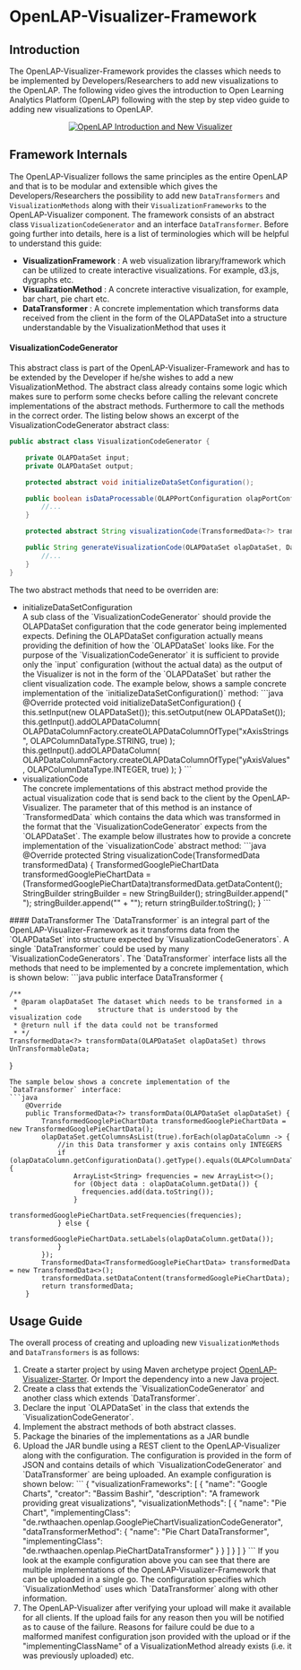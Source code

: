 # OpenLAP-Visualizer-Framework

## Introduction

The OpenLAP-Visualizer-Framework provides the classes which needs to be implemented by Developers/Researchers to add new visualizations to the OpenLAP. The following video gives the introduction to Open Learning Analytics Platform (OpenLAP) following with the step by step video guide to adding new visualizations to OpenLAP.

<p align="center">
	<a href="http://www.youtube.com/watch?feature=player_embedded&v=e6dwtO0mneo" target="_blank">
		<img src="http://img.youtube.com/vi/e6dwtO0mneo/0.jpg" alt="OpenLAP Introduction and New Visualizer"/>
	</a>
</p>

## Framework Internals

The OpenLAP-Visualizer follows the same principles as the entire OpenLAP and that is to be modular and extensible which gives the Developers/Researchers the possibility to add new `DataTransformers` and `VisualizationMethods` along with their `VisualizationFrameworks` to the OpenLAP-Visualizer component. The framework consists of an abstract class `VisualizationCodeGenerator` and an interface `DataTransformer`. 
Before going further into details, here is a list of terminologies which will be helpful to understand this guide:
<ul>
    <li><strong>VisualizationFramework</strong> : A web visualization library/framework which can be utilized to create interactive visualizations. For example, d3.js, dygraphs etc.</li>
    <li><strong>VisualizationMethod</strong> : A concrete interactive visualization, for example, bar chart, pie chart etc.</li>
    <li><strong>DataTransformer</strong> : A concrete implementation which transforms data received from the client in the form of the OLAPDataSet into a structure understandable by
      the VisualizationMethod that uses it</li>
</ul>


#### VisualizationCodeGenerator
This abstract class is part of the OpenLAP-Visualizer-Framework and has to be extended by the Developer if he/she wishes to add a new VisualizationMethod. The abstract class already contains some logic which makes sure to perform some checks before calling the relevant concrete implementations of the abstract methods. Furthermore to call the methods in the correct order. The listing below shows an excerpt of the VisualizationCodeGenerator abstract class:

```java
public abstract class VisualizationCodeGenerator {

    private OLAPDataSet input;
    private OLAPDataSet output;

    protected abstract void initializeDataSetConfiguration();

    public boolean isDataProcessable(OLAPPortConfiguration olapPortConfiguration) throws DataSetValidationException {
        //...
    }

    protected abstract String visualizationCode(TransformedData<?> transformedData) throws VisualizationCodeGenerationException;

    public String generateVisualizationCode(OLAPDataSet olapDataSet, DataTransformer dataTransformer) throws VisualizationCodeGenerationException, UnTransformableData {
        //...
    }
}

```
The two abstract methods that need to be overriden are:
 <ul>
 <li>initializeDataSetConfiguration</li>
 A sub class of the `VisualizationCodeGenerator` should provide the OLAPDataSet configuration that the code generator being implemented expects. Defining the OLAPDataSet configuration actually means providing the definition of how the 
 `OLAPDataSet` looks like. For the purpose of the `VisualizationCodeGenerator` it is sufficient to provide only the `input` configuration (without the actual data) as the output of the Visualizer is not in the form of the 
 `OLAPDataSet` but rather the client visualization code. The example below, shows a sample concrete implementation of the `initializeDataSetConfiguration()` method:
```java
     @Override
     protected void initializeDataSetConfiguration() {
         this.setInput(new OLAPDataSet());
         this.setOutput(new OLAPDataSet());
         this.getInput().addOLAPDataColumn(
              OLAPDataColumnFactory.createOLAPDataColumnOfType("xAxisStrings", OLAPColumnDataType.STRING, true)
         );
         this.getInput().addOLAPDataColumn(
              OLAPDataColumnFactory.createOLAPDataColumnOfType("yAxisValues", OLAPColumnDataType.INTEGER, true)
         );
     }
```
 <li>visualizationCode</li>
 The concrete implementations of this abstract method provide the actual visualization code that is send back to the client by the OpenLAP-Visualizer. The parameter that of this method is an instance of `TransformedData` which contains the data
 which was transformed in the format that the `VisualizationCodeGenerator` expects from the `OLAPDataSet`. The example below illustrates how to provide a concrete implementation of the `visualizationCode` abstract method:
```java
    @Override
    protected String visualizationCode(TransformedData<?> transformedData) {
        TransformedGooglePieChartData transformedGooglePieChartData = (TransformedGooglePieChartData)transformedData.getDataContent();
        StringBuilder stringBuilder = new StringBuilder();
        stringBuilder.append("<div id=\"chart\" style=\"width: 900px; height: 500px;\"></div>");
        stringBuilder.append("<script type=\"text/javascript\" src=\"https://www.gstatic.com/charts/loader.js\"></script>" +
                "<script type=\"text/javascript\">");
        stringBuilder.append("google.charts.load('current', {'packages':['corechart']});" +
                "google.charts.setOnLoadCallback(drawChart);\n" +
                "function drawChart() {" +
                "var data = google.visualization.arrayToDataTable([");
        int count=0;
        for(String xValue : transformedGooglePieChartData.getLabels()) {
            if(count == transformedGooglePieChartData.getLabels().size())
                stringBuilder.append("['" + xValue + "','" + transformedGooglePieChartData.getFrequencies().get(count)+"']");
            else
                stringBuilder.append("['" + xValue + "','" + transformedGooglePieChartData.getFrequencies().get(count)+"'],");
            count++;
        }
        stringBuilder.append(" ]);"+
                "var options = {" +
                "title: 'Wiki Posts by Platform'" +
                "};" +
                "var chart = new google.visualization.PieChart(document.getElementById('chart'));" +
                "chart.draw(data, options);" +
                "}" +
                "</script>");
        return stringBuilder.toString();
    }
```
 </ul>
#### DataTransformer
The `DataTransformer` is an integral part of the OpenLAP-Visualizer-Framework as it transforms data from the `OLAPDataSet` into structure expected by `VisualizationCodeGenerators`. A single `DataTransformer` could be used
by many `VisualizationCodeGenerators`. The `DataTransformer` interface lists all the methods that need to be implemented by a concrete implementation, which is shown below:
```java
public interface DataTransformer {

    /**
     * @param olapDataSet The dataset which needs to be transformed in a
     *                    structure that is understood by the visualization code
     * @return null if the data could not be transformed
     * */
    TransformedData<?> transformData(OLAPDataSet olapDataSet) throws UnTransformableData;

}
```
The sample below shows a concrete implementation of the `DataTransformer` interface:
```java
    @Override
    public TransformedData<?> transformData(OLAPDataSet olapDataSet) {
        TransformedGooglePieChartData transformedGooglePieChartData = new TransformedGooglePieChartData();
        olapDataSet.getColumnsAsList(true).forEach(olapDataColumn -> {
            //in this Data transformer y axis contains only INTEGERS
            if (olapDataColumn.getConfigurationData().getType().equals(OLAPColumnDataType.INTEGER)) {
                ArrayList<String> frequencies = new ArrayList<>();
                for (Object data : olapDataColumn.getData()) {
                  frequencies.add(data.toString());
                }
                transformedGooglePieChartData.setFrequencies(frequencies);
            } else {
                transformedGooglePieChartData.setLabels(olapDataColumn.getData());
            }
        });
        TransformedData<TransformedGooglePieChartData> transformedData = new TransformedData<>();
        transformedData.setDataContent(transformedGooglePieChartData);
        return transformedData;
    }
```

## Usage Guide
The overall process of creating and uploading new `VisualizationMethods` and `DataTransformers` is as follows:
<ol>
    <li>Create a starter project by using Maven archetype project <a href="https://github.com/OpenLearningAnalyticsPlatform/OpenLAP-Visualizer-Starter">OpenLAP-Visualizer-Starter</a>. Or Import the dependency into a new Java project. </li>
    <li>Create a class that extends the `VisualizationCodeGenerator` and another class which extends `DataTransformer`.</li>
    <li>Declare the input `OLAPDataSet` in the class that extends the `VisualizationCodeGenerator`.</li>
    <li>Implement the abstract methods of both abstract classes.</li>
    <li>Package the binaries of the implementations as a JAR bundle</li>
    <li>Upload the JAR bundle using a REST client to the OpenLAP-Visualizer along with the configuration. The configuration is provided in the form of JSON and contains details of which `VisualizationCodeGenerator` and `DataTransformer` are being uploaded.
        An example configuration is shown below:
```                
        {
          "visualizationFrameworks": [
            {
              "name": "Google Charts",
              "creator": "Bassim Bashir",
              "description": "A framework providing great visualizations",
              "visualizationMethods": [
                {
                  "name": "Pie Chart",
                  "implementingClass": "de.rwthaachen.openlap.GooglePieChartVisualizationCodeGenerator",
                  "dataTransformerMethod": {
                    "name": "Pie Chart DataTransformer",
                    "implementingClass": "de.rwthaachen.openlap.PieChartDataTransformer"
                  }
                }
              ]
            }
          ]
        }       
```
If you look at the example configuration above you can see that there are multiple implementations of the OpenLAP-Visualizer-Framework that can be uploaded in a single go. The configuration specifies which `VisualizationMethod` uses which `DataTransformer` along with other information.
    </li>
    <li>The OpenLAP-Visualizer after verifying your upload will make it available for all clients. If the upload fails for any reason then you will be notified as to cause of the failure. Reasons for failure could be due to a malformed manifest configuration json provided with the upload or if the "implementingClassName" of a VisualizationMethod already exists (i.e. it was previously uploaded) etc.</li>
<ol>
